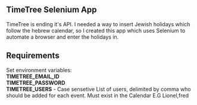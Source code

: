 TimeTree Selenium App
---------------------  
TimeTree is ending it's API. I needed a way to insert Jewish holidays which follow the hebrew calendar, so I created this app which uses Selenium to automate a browser and enter the holidays in.  

Requirements
------------  
Set environment variables:  
**TIMETREE_EMAIL_ID**  
**TIMETREE_PASSWORD**    
**TIMETREE_USERS**   - Case sensetive List of users, delimited by comma who should be added for each event. Must exist in the Calendar E.G Lionel,fred 

